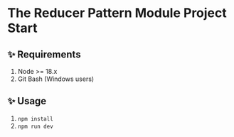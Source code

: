 # The Reducer Pattern Module Project Start

## ✨ Requirements

1. Node >= 18.x
2. Git Bash (Windows users)

## ✨ Usage

1. `npm install`
2. `npm run dev`
